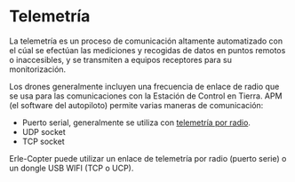 # Telemetría

La telemetría es un proceso de comunicación altamente automatizado con el cúal se efectúan las mediciones y recogidas de datos en puntos remotos o inaccesibles, y se transmiten a equipos receptores para su monitorización.

Los drones generalmente incluyen una frecuencia de enlace de radio que se usa para las comunicaciones con la Estación de Control en Tierra. APM (el software del autopiloto) permite varias maneras de comunicación:
- Puerto serial, generalmente se utiliza con [telemetría por radio](http://copter.ardupilot.com/wiki/3dradio/).
- UDP socket
- TCP socket

Erle-Copter puede utilizar un enlace de telemetría por radio (puerto serie) o un dongle USB WIFI (TCP o UCP).
